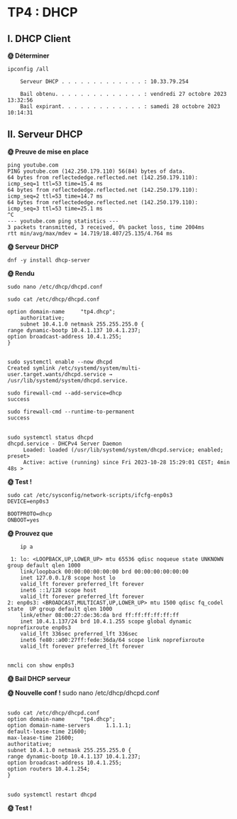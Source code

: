 # TP4 : DHCP

## I. DHCP Client

**🌞 Déterminer**

    ipconfig /all

        Serveur DHCP . . . . . . . . . . . . . : 10.33.79.254

        Bail obtenu. . . . . . . . . . . . . . : vendredi 27 octobre 2023 13:32:56
        Bail expirant. . . . . . . . . . . . . : samedi 28 octobre 2023        10:14:31



 ## II. Serveur DHCP
**🌞 Preuve de mise en place**

    ping youtube.com
    PING youtube.com (142.250.179.110) 56(84) bytes of data.
    64 bytes from reflectededge.reflected.net (142.250.179.110): icmp_seq=1 ttl=53 time=15.4 ms
    64 bytes from reflectededge.reflected.net (142.250.179.110): icmp_seq=2 ttl=53 time=14.7 ms
    64 bytes from reflectededge.reflected.net (142.250.179.110): icmp_seq=3 ttl=53 time=25.1 ms
    ^C
    --- youtube.com ping statistics ---
    3 packets transmitted, 3 received, 0% packet loss, time 2004ms
    rtt min/avg/max/mdev = 14.719/18.407/25.135/4.764 ms

**🌞 Serveur DHCP**

    dnf -y install dhcp-server

**🌞 Rendu**

    sudo nano /etc/dhcp/dhcpd.conf

    sudo cat /etc/dhcp/dhcpd.conf

    option domain-name     "tp4.dhcp";
        authoritative;
        subnet 10.4.1.0 netmask 255.255.255.0 {
    range dynamic-bootp 10.4.1.137 10.4.1.237;
    option broadcast-address 10.4.1.255;
    }

##

    sudo systemctl enable --now dhcpd
    Created symlink /etc/systemd/system/multi-user.target.wants/dhcpd.service → /usr/lib/systemd/system/dhcpd.service.

    sudo firewall-cmd --add-service=dhcp
    success

    sudo firewall-cmd --runtime-to-permanent
    success
##



    sudo systemctl status dhcpd
    dhcpd.service - DHCPv4 Server Daemon
         Loaded: loaded (/usr/lib/systemd/system/dhcpd.service; enabled; preset>
         Active: active (running) since Fri 2023-10-28 15:29:01 CEST; 4min 48s >

**🌞 Test !**

    sudo cat /etc/sysconfig/network-scripts/ifcfg-enp0s3
    DEVICE=enp0s3

    BOOTPROTO=dhcp
    ONBOOT=yes

**🌞 Prouvez que**

        ip a

     1: lo: <LOOPBACK,UP,LOWER_UP> mtu 65536 qdisc noqueue state UNKNOWN group default qlen 1000
        link/loopback 00:00:00:00:00:00 brd 00:00:00:00:00:00
        inet 127.0.0.1/8 scope host lo
        valid_lft forever preferred_lft forever
        inet6 ::1/128 scope host
        valid_lft forever preferred_lft forever
    2: enp0s3: <BROADCAST,MULTICAST,UP,LOWER_UP> mtu 1500 qdisc fq_codel state  UP group default qlen 1000
        link/ether 08:00:27:de:36:da brd ff:ff:ff:ff:ff:ff
        inet 10.4.1.137/24 brd 10.4.1.255 scope global dynamic noprefixroute enp0s3
        valid_lft 336sec preferred_lft 336sec
        inet6 fe80::a00:27ff:fede:36da/64 scope link noprefixroute
        valid_lft forever preferred_lft forever
##
    nmcli con show enp0s3

**🌞 Bail DHCP serveur**



**🌞 Nouvelle conf !**
    sudo nano /etc/dhcp/dhcpd.conf
##
    sudo cat /etc/dhcp/dhcpd.conf
    option domain-name     "tp4.dhcp";
    option domain-name-servers     1.1.1.1;
    default-lease-time 21600;
    max-lease-time 21600;
    authoritative;
    subnet 10.4.1.0 netmask 255.255.255.0 {
    range dynamic-bootp 10.4.1.137 10.4.1.237;
    option broadcast-address 10.4.1.255;
    option routers 10.4.1.254;
    }
##
    sudo systemctl restart dhcpd


**🌞 Test !**

